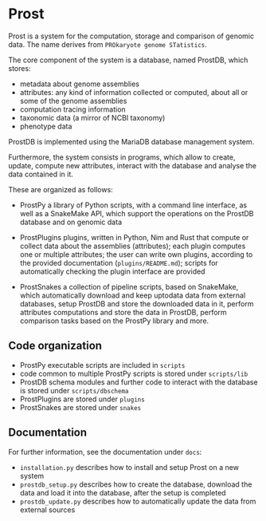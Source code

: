 # Prost

Prost is a system for the computation, storage and comparison of genomic data.
The name derives from `PROkaryote genome STatistics`.

The core component of the system is a database, named ProstDB, which stores:

- metadata about genome assemblies
- attributes: any kind of information collected or computed,
              about all or some of the genome assemblies
- computation tracing information
- taxonomic data (a mirror of NCBI taxonomy)
- phenotype data

ProstDB is implemented using the MariaDB database management system.

Furthermore, the system consists in programs, which allow to create, update,
compute new attributes, interact with the database and analyse the data
contained in it.

These are organized as follows:

- ProstPy
  a library of Python scripts, with a command line interface, as well
  as a SnakeMake API, which support the operations on the ProstDB database and
  on genomic data

- ProstPlugins
  plugins, written in Python, Nim and Rust that compute or collect data
  about the assemblies (attributes); each plugin computes one or multiple
  attributes; the user can write own plugins, according to the provided
  documentation (``plugins/README.md``); scripts for automatically checking
  the plugin interface are provided

- ProstSnakes
  a collection of pipeline scripts, based on SnakeMake, which
  automatically download and keep uptodata data from external databases, setup
  ProstDB and store the downloaded data in it, perform attributes computations
  and store the data in ProstDB, perform comparison tasks based on the ProstPy
  library and more.

## Code organization

- ProstPy executable scripts are included in ``scripts``
- code common to multiple ProstPy scripts is stored under ``scripts/lib``
- ProstDB schema modules and further code to interact with the database
  is stored under ``scripts/dbschema``
- ProstPlugins are stored under ``plugins``
- ProstSnakes are stored under ``snakes``

## Documentation

For further information, see the documentation under ``docs``:
- ``installation.py`` describes how to install and setup Prost on a new system
- ``prostdb_setup.py`` describes how to create the database, download the data
  and load it into the database, after the setup is completed
- ``prostdb_update.py`` describes how to automatically update the data from
  external sources
